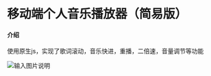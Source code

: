 # 移动端个人音乐播放器（简易版）

#### 介绍
使用原生js，实现了歌词滚动，音乐快进，重播，二倍速，音量调节等功能



![输入图片说明](https://images.gitee.com/uploads/images/2020/0213/133112_4d1edd47_5306502.png "20200213132856.png")